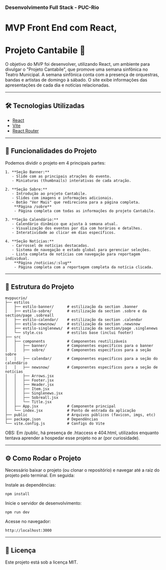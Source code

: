 ### Desenvolvimento Full Stack - PUC-Rio
# MVP Front End com React, 
 
# Projeto Cantabile 🎻

O objetivo do MVP foi desenvolver, utilizando React, um ambiente para divulgar o "Projeto Cantabile", que promove uma semana sinfônica no Teatro Municipal.
A semana sinfônica conta com a presença de orquestras, bandas e artistas de domingo à sábado.
O site exibe informações das apresentações de cada dia e notícias relacionadas.

---

## 🛠️ Tecnologias Utilizadas

- [React](https://reactjs.org/)
- [Vite](https://vitejs.dev/)
- [React Router](https://reactrouter.com/)

---

## 🚀 Funcionalidades do Projeto

Podemos dividir o projeto em 4 principais partes:

```
1. **Seção Banner:**
   - Slide com as principais atrações do evento.
   - Miniaturas (thumbnails) interativas de cada atração.

2. **Seção Sobre:**
   - Introdução ao projeto Cantabile.
   - Slides com imagens e informações adicionais.
   - Botão "Ver Mais" que redireciona para a página completa.
    **Página /sobre**
    - Página completa com todas as informações do projeto Cantabile.

3. **Seção Calendário:**
   - Calendário dinâmico que ajusta à semana atual.
   - Visualização dos eventos por dia com horários e detalhes.
   - Interatividade ao clicar em dias específicos.

4. **Seção Notícias:**
   - Carrossel de notícias destacadas.
   - Sistema de navegação e estado global para gerenciar seleções.
   - Lista completa de notícias com navegação para reportagem individual.
    **Página /noticias/:slug**
    - Página completa com a reportagem completa da notícia clicada.
```

---

## 📂 Estrutura do Projeto

```
mvppucrio/
├── estilos
│   ├── estilo-banner/      # estilização da section .banner
│   ├── estilo-sobre/       # estilização da section .sobre e da section/page .sobreall
│   ├── estilo-calendar/    # estilização da section .calendar
│   ├── estilo-newsnow/     # estilização da section .newsnow
│   ├── estilo-singlenews/  # estilização da section/page .singlenews
│   └── style.css           # estilos base (inclui footer)
├── src
│   ├── components          # Componentes reutilizáveis
│   │   ├── banner/         # Componentes específicos para o banner
│   │   ├── sobre/          # Componentes específicos para a seção sobre
│   │   ├── calendar/       # Componentes específicos para a seção do calendário
│   │   ├── newsnow/        # Componentes específicos para a seção de notícias
│   │   ├── Arrows.jsx 
│   │   ├── Footer.jsx 
│   │   ├── Header.jsx 
│   │   ├── Item.jsx 
│   │   ├── Singlenews.jsx 
│   │   ├── Sobreall.jsx 
│   │   └── Title.jsx 
│   ├── App.jsx             # Componente principal
│   └── index.jsx           # Ponto de entrada da aplicação
├── public                  # Arquivos públicos (favicon, imgs, etc)
├── package.json            # Dependências
└── vite.config.js          # Configs do Vite
```

OBS: Em /public, há presença de .htaccess e 404.html, utilizados enquanto tentava aprender a hospedar esse projeto no ar (por curiosidade).

---

## ⚙️ Como Rodar o Projeto

Necessário baixar o projeto (ou clonar o repositório) e navegar até a raiz do projeto pelo terminal.
Em seguida:

Instale as dependências:
```
npm install
```

Inicie o servidor de desenvolvimento:
```
npm run dev
```

Acesse no navegador:
```
http://localhost:3000
```

---

## 📄 Licença

Este projeto está sob a licença MIT.
